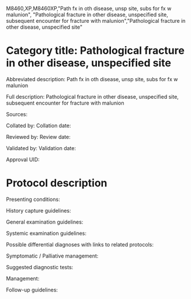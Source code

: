 M8460,XP,M8460XP,"Path fx in oth disease, unsp site, subs for fx w malunion", "Pathological fracture in other disease, unspecified site, subsequent encounter for fracture with malunion","Pathological fracture in other disease, unspecified site"
# Category title: Pathological fracture in other disease, unspecified site

Abbreviated description: Path fx in oth disease, unsp site, subs for fx w malunion

Full description: Pathological fracture in other disease, unspecified site, subsequent encounter for fracture with malunion

Sources:

Collated by:
Collation date:

Reviewed by:
Review date:

Validated by:
Validation date:

Approval UID:

# Protocol description

Presenting conditions:

History capture guidelines:

General examination guidelines:

Systemic examination guidelines:

Possible differential diagnoses with links to related protocols:

Symptomatic / Palliative management:

Suggested diagnostic tests:

Management:

Follow-up guidelines:
